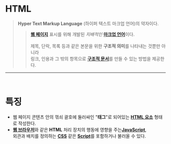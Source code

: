 # HTML

> **Hyper Text Markup Language** (하이퍼 텍스트 마크업 언어)의 약자이다.<br>
>
> > [**웹 페이지**](https://ko.wikipedia.org/wiki/%EC%9B%B9_%ED%8E%98%EC%9D%B4%EC%A7%80) 표시를 위해 개발된 _지배적인_ [**마크업 언어**](https://ko.wikipedia.org/wiki/%EB%A7%88%ED%81%AC%EC%97%85_%EC%96%B8%EC%96%B4)이다.<br><br>
> > 제목, 단락, 목록 등과 같은 본문을 위한 **구조적 의미**를 나타내는 것뿐만 아니라<br> 링크, 인용과 그 밖의 항목으로 [**구조적 문서**](https://ko.wikipedia.org/wiki/%EA%B5%AC%EC%A1%B0%EC%A0%81_%EB%AC%B8%EC%84%9C)를 만들 수 있는 방법을 제공한다.

---

<br>

# 특징

- 웹 페이지 콘텐츠 안의 꺾쇠 괄호에 둘러싸인 "**태그**"로 되어있는 [**HTML 요소**](https://ko.wikipedia.org/wiki/HTML_%EC%9A%94%EC%86%8C) 형태로 작성한다.
- [**웹 브라우저**](https://ko.wikipedia.org/wiki/%EC%9B%B9_%EB%B8%8C%EB%9D%BC%EC%9A%B0%EC%A0%80)와 같은 **HTML** 처리 장치의 행동에 영향을 주는[**JavaScript**](https://ko.wikipedia.org/wiki/%EC%9E%90%EB%B0%94%EC%8A%A4%ED%81%AC%EB%A6%BD%ED%8A%B8),<br> 외관과 배치를 정의하는 [**CSS**](https://ko.wikipedia.org/wiki/CSS) 같은 [**Script**](https://ko.wikipedia.org/wiki/%EC%8A%A4%ED%81%AC%EB%A6%BD%ED%8A%B8_%EC%96%B8%EC%96%B4)를 포함하거나 불러올 수 있다.
